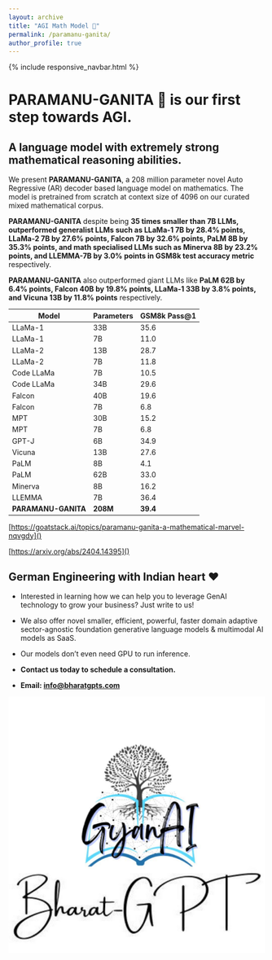 ```yaml
---
layout: archive
title: "AGI Math Model 🧠"
permalink: /paramanu-ganita/
author_profile: true
---
```


{% include responsive_navbar.html %}

PARAMANU-GANITA 🧠 is our first step towards AGI.
===========

A language model with extremely strong mathematical reasoning abilities. 
----------------------------------------

We present **PARAMANU-GANITA**, a 208 million parameter novel Auto Regressive (AR) decoder based language
model on mathematics. The model is pretrained from scratch at context size of 4096 on our curated mixed mathematical corpus.



**PARAMANU-GANITA** despite being **35 times smaller than 7B LLMs, outperformed generalist LLMs such as LLaMa-1 7B by 28.4% points,
LLaMa-2 7B by 27.6% points, Falcon 7B by 32.6% points, PaLM 8B by 35.3% points, and math specialised LLMs such as Minerva 8B by 23.2% points,
and LLEMMA-7B by 3.0% points in GSM8k test accuracy metric** respectively. 

**PARAMANU-GANITA** also outperformed giant LLMs like **PaLM 62B by 6.4% points, Falcon 40B by 19.8% points, LLaMa-1 33B by 3.8% points, and Vicuna 13B by 11.8% points** respectively. 


| Model               | Parameters | GSM8k Pass@1 |
|---------------------|------------|--------------|
| LLaMa-1             | 33B        | 35.6         |
| LLaMa-1             | 7B         | 11.0         |
| LLaMa-2             | 13B        | 28.7         |
| LLaMa-2             | 7B         | 11.8         |
| Code LLaMa          | 7B         | 10.5         |
| Code LLaMa          | 34B        | 29.6         |
| Falcon              | 40B        | 19.6         |
| Falcon              | 7B         | 6.8          |
| MPT                 | 30B        | 15.2         |
| MPT                 | 7B         | 6.8          |
| GPT-J               | 6B         | 34.9         |
| Vicuna              | 13B        | 27.6         |
| PaLM                | 8B         | 4.1          |
| PaLM                | 62B        | 33.0         |
| Minerva             | 8B         | 16.2         |
| LLEMMA              | 7B         | 36.4         |
| **PARAMANU-GANITA** | **208M**   | **39.4**     |

[https://goatstack.ai/topics/paramanu-ganita-a-mathematical-marvel-nqvgdy]()

[https://arxiv.org/abs/2404.14395]()

## German Engineering with Indian heart ❤️

* Interested in learning how we can help you to leverage GenAI technology to grow your business? Just write to us!
* We also offer novel smaller, efficient, powerful, faster domain adaptive sector-agnostic foundation generative language models & multimodal AI models as SaaS.
* Our models don’t even need GPU to run inference.

* **Contact us today to schedule a consultation.**

* **Email: [info@bharatgpts.com]()**

![](../images/gyanai-logo.jpeg)
